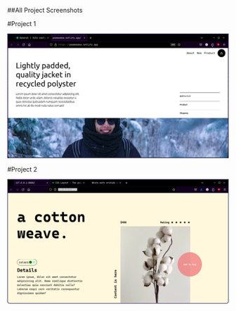 ##All Project Screenshots

#Project 1

![Proj1](proj1/imageproj1.png)


#Project 2

![Proj2](proj2/imageproj2.png)
